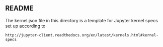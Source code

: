 ## README

The kernel.json file in this directory is a template for Jupyter kernel specs
set up according to

    http://jupyter-client.readthedocs.org/en/latest/kernels.html#kernel-specs

